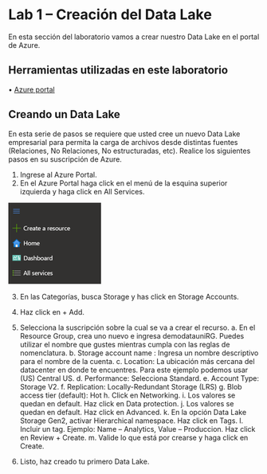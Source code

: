 # Lab 1 – Creación del Data Lake
En esta sección del laboratorio vamos a crear nuestro Data Lake en el portal de Azure.

## Herramientas utilizadas en este laboratorio
•	[Azure portal](https://portal.azure.com/signin/index)

## Creando un Data Lake
En esta serie de pasos se requiere que usted cree un nuevo Data Lake empresarial para permita la carga de archivos desde distintas fuentes (Relaciones, No Relaciones, No estructuradas, etc).
Realice los siguientes pasos en su suscripción de Azure. 
1.	Ingrese al Azure Portal.
2.	En el Azure Portal haga click en el menú de la esquina superior izquierda y haga click en All Services.

![Alt Text](https://github.com/admirandcr/Intro-AzureDataFactory/blob/master/Docs/img/CreateResource.png)
 
3.	En las Categorías, busca Storage y has click en Storage Accounts.
4.	Haz click en + Add.

 
5.	Selecciona la suscripción sobre la cual se va a crear el recurso.
a.	En el Resource Group, crea uno nuevo e ingresa demodatauniRG. Puedes utilizar el nombre que gustes mientras cumpla con las reglas de nomenclatura.
b.	Storage account name : Ingresa un nombre descriptivo para el nombre de la cuenta.
c.	Location: La ubicación más cercana del datacenter en donde te encuentres. Para este ejemplo podemos usar (US) Central US.
d.	Performance: Selecciona Standard. 
e.	Account Type:  Storage V2.
f.	Replication: Locally-Redundant Storage (LRS)
g.	Blob access tier (default): Hot
h.	Click en Networking.
i.	Los valores se quedan en default. Haz click en Data protection. 
j.	Los valores se quedan en default. Haz click en Advanced. 
k.	En la opción Data Lake Storage Gen2, activar Hierarchical namespace. Haz click en Tags.
l.	Incluir un tag. Ejemplo: Name – Analytics, Value – Produccion. Haz click en Review + Create.
m.	Valide lo que está por crearse y haga click en Create. 
 
6.	Listo, haz creado tu primero Data Lake. 


